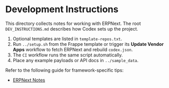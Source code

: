 # Development Instructions

This directory collects notes for working with ERPNext. The root `DEV_INSTRUCTIONS.md` describes how Codex sets up the project.

1. Optional templates are listed in `template-repos.txt`.
2. Run `../setup.sh` from the Frappe template or trigger its **Update Vendor Apps** workflow to fetch ERPNext and rebuild `codex.json`.
3. The `CI` workflow runs the same script automatically.
4. Place any example payloads or API docs in `../sample_data`.

Refer to the following guide for framework-specific tips:

- [ERPNext Notes](./erpnext.md)
